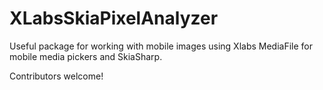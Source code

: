 # XLabsSkiaPixelAnalyzer

Useful package for working with mobile images using Xlabs MediaFile for mobile media pickers and SkiaSharp. 

Contributors welcome!